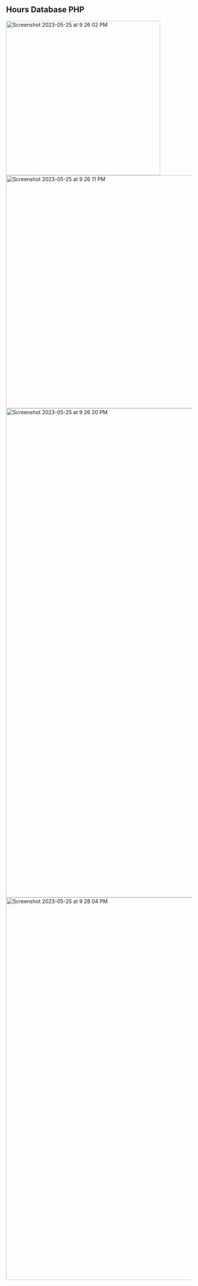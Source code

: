 ## Hours Database PHP
<img width="418" alt="Screenshot 2023-05-25 at 9 26 02 PM" src="https://github.com/Torres-TI/banco-de-horas-php/assets/76910959/5070d910-245e-4bcf-8125-c11924b57236">
<img width="631" alt="Screenshot 2023-05-25 at 9 26 11 PM" src="https://github.com/Torres-TI/banco-de-horas-php/assets/76910959/7be3e5e6-a84f-4ebc-ae73-144a989ea476">
<img width="1324" alt="Screenshot 2023-05-25 at 9 26 20 PM" src="https://github.com/Torres-TI/banco-de-horas-php/assets/76910959/497abfb7-d118-4272-905e-bad05249a101">
<img width="1036" alt="Screenshot 2023-05-25 at 9 28 04 PM" src="https://github.com/Torres-TI/banco-de-horas-php/assets/76910959/c10d03f2-a289-4825-b490-4fe352747c10">
